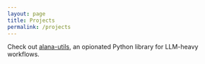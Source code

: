 ```yaml
---
layout: page
title: Projects
permalink: /projects
---
```


Check out [alana-utils](https://utils.alana.computer/), an opionated Python library for LLM-heavy workflows.
